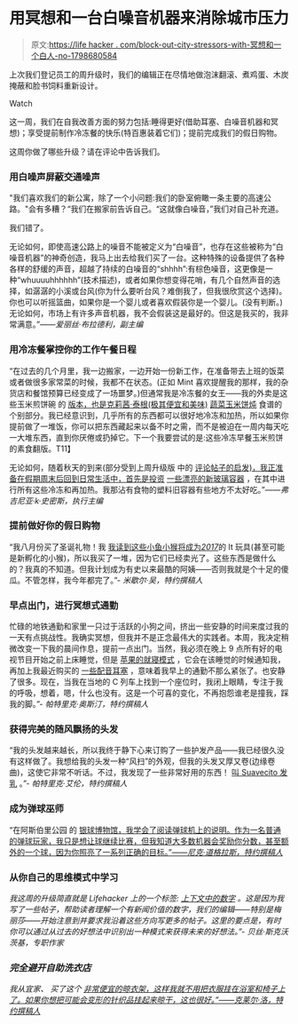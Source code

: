 # 用冥想和一台白噪音机器来消除城市压力

> 原文:[https://life hacker . com/block-out-city-stressors-with-冥想和一个白人-no-1798680584](https://lifehacker.com/block-out-city-stressors-with-meditation-and-a-white-no-1798680584)

上次我们登记员工的周升级时，我们的编辑正在尽情地做泡沫翻滚、煮鸡蛋、木炭掩蔽和脸书饲料重新设计。

Watch

这一周，我们在自我改善方面的努力包括:睡得更好(借助耳塞、白噪音机器和冥想)；享受提前制作冷冻餐的快乐(特百惠装着它们)；提前完成我们的假日购物。

这周你做了哪些升级？请在评论中告诉我们。

### 用白噪声屏蔽交通噪声

"我们喜欢我们的新公寓，除了一个小问题:我们的卧室俯瞰一条主要的高速公路。"会有多糟？“我们在搬家前告诉自己。“这就像白噪音，”我们对自己补充道。

我们错了。

无论如何，即使高速公路上的噪音不能被定义为“白噪音”，也存在这些被称为“白噪音机器”的神奇创造，我马上出去给我们买了一台。这种特殊的设备提供了各种各样的舒缓的声音，超越了持续的白噪音的“shhhh”:有棕色噪音，这更像是一种“whuuuuhhhhhh”(技术描述)，或者如果你想变得花哨，有几个自然声音的选择，如潺潺的小溪或台风(你为什么要听台风？难倒我了，但我很欣赏这个选择)。你也可以听摇篮曲，如果你是一个婴儿或者喜欢假装你是一个婴儿。(没有判断。)无论如何，市场上有许多声音机器，我不会假装这是最好的。但这是我买的，我非常满意。”——*爱丽丝·布拉德利，副主编*

### **用冷冻餐掌控你的工作午餐日程**

“在过去的几个月里，我一边搬家，一边开始一份新工作，在准备带去上班的饭菜或者做很多家常菜的时候，我都不在状态。(正如 Mint 喜欢提醒我的那样，我的杂货店和餐馆预算已经变成了一场噩梦。)但通常我是冷冻餐的女王——我的外卖是这些玉米煎饼碗 的 [版本，也是克莉茜·泰根(极其便宜和美味)](https://www.youtube.com/watch?v=IehX_6FHTNw) [蔬菜玉米饼炖](https://www.kourtneykardashian.com/delish/729-kourtney-kardashian-chrissy-teigens-tortilla-soup/) 食谱的个别部分。我已经意识到，几乎所有的东西都可以很好地冷冻和加热，所以如果你提前做了一堆饭，你可以把东西藏起来以备不时之需，而不是被迫在一周内每天吃一大堆东西，直到你厌倦或扔掉它。下一个我要尝试的是:这些冷冻早餐玉米煎饼的素食翻版。T11】

无论如何，随着秋天的到来(部分受到上周升级版 中的 [评论帖子的启发)，我正准备在假期周末后回到日常生活中，首先是投资](http://lifehacker.com/1798702998) [一些漂亮的新玻璃容器](https://www.amazon.com/gp/product/B01IU416YG/ref=oh_aui_detailpage_o02_s00?asc_campaign=InlineText&asc_refurl=https://lifehacker.com/block-out-city-stressors-with-meditation-and-a-white-no-1798680584&asc_source=&ie=UTF8&psc=1&tag=kinjalifehackerlink-20) ，在其中进行所有这些冷冻和再加热。我那沾有食物的塑料旧容器有些地方不太好吃。”——*弗吉尼亚·k·史密斯，执行主编*

### 提前做好你的假日购物

“我八月份买了圣诞礼物！我 [我读到这些小鱼小猴将成为*2017*](https://www.amazon.com/Fingerlings-Interactive-Monkey-Yellow-WowWee/dp/B01N6QF74C?asc_campaign=InlineText&asc_refurl=https://lifehacker.com/block-out-city-stressors-with-meditation-and-a-white-no-1798680584&asc_source=&tag=kinjalifehackerlink-20)的 It 玩具(甚至可能是新孵化的小猴)，所以我买了一堆，因为它们已经卖光了。这些东西是做什么的？我真的不知道。但我计划成为有史以来最酷的阿姨——否则我就是个十足的傻瓜。不管怎样，我今年都完了。”- *米歇尔·吴，特约撰稿人*

### 早点出门，进行冥想式通勤

忙碌的地铁通勤和家里一只过于活跃的小狗之间，挤出一些安静的时间来度过我的一天有点挑战性。我确实冥想，但我并不是正念最伟大的实践者。本周，我决定稍微改变一下我的晨间作息，提前一点出门。当然，我必须在晚上 9 点所有好的电视节目开始之前上床睡觉，但是 [苹果的就寝模式](http://mashable.com/2016/11/06/iphone-bedtime-mode-how-to-use/#F4TxxvKR.OqF) ，它会在该睡觉的时候通知我，再加上我最近购买的 [一些配音耳塞](https://www.getdubs.com/) ，意味着我早上的通勤不那么紧张了。也安静了很多。现在，当我在当地的 C 列车上找到一个座位时，我闭上眼睛，专注于我的呼吸，想着，嗯，什么也没有。这是一个可喜的变化，不再抱怨谁老是撞我，踩我的脚。”- *帕特里克·奥斯汀，特约撰稿人*

### 获得完美的随风飘扬的头发

“我的头发越来越长，所以我终于静下心来订购了一些护发产品——我已经很久没有这样做了。我想给我的头发一种“风扫”的外观，但我的头发又厚又卷(边缘卷曲)，这使它非常不听话。不过，我发现了一些非常好用的东西！ [叫 Suavecito 发乳](https://www.amazon.com/Suavecito-Hair-Cream-8-Ounce/dp/B008LDEX5Q/?asc_campaign=InlineText&asc_refurl=https://lifehacker.com/block-out-city-stressors-with-meditation-and-a-white-no-1798680584&asc_source=&tag=kinjalifehackerlink-20) 。”- *帕特里克·艾伦，特约撰稿人*

### 成为弹球巫师

“在阿斯伯里公园 的 [银球博物馆，我学会了阅读弹球机上的说明。作为一名普通的弹球玩家，我只是想让球继续比赛，但我知道大多数机器会奖励你分数，甚至额外的一个球，因为你照亮了一系列正确的目标。”——*尼克·道格拉斯，特约撰稿人*](http://silverballmuseum.com/)

### 从你自己的思维模式中学习

*我这周的升级简直就是 Lifehacker 上的一个标签: [上下文中的数字](http://lifehacker.com/tag/numbers-in-context) 。这是因为我写了一些帖子，帮助读者理解一个有新闻价值的数字，我们的编辑——特别是梅丽莎——开始注意到并要求我沿着这些方向写更多的帖子。这里的要点是，有时你可以通过从过去的好想法中识别出一种模式来获得未来的好想法。”- *贝丝·斯克沃茨基，专职作家**

### ***完全避开自助洗衣店***

*我从宜家、 买了这个 [非常便宜的晾衣架，这样我就不用把衣服挂在浴室和椅子上了。如果你想把可能会变形的针织品挂起来晾干，这也很好。”——*克莱尔·洛，特约撰稿人*](http://www.ikea.com/us/en/catalog/products/80242892/)*
